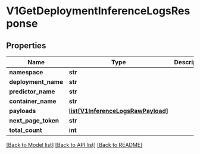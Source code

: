 # V1GetDeploymentInferenceLogsResponse

## Properties
Name | Type | Description | Notes
------------ | ------------- | ------------- | -------------
**namespace** | **str** |  | [optional] 
**deployment_name** | **str** |  | [optional] 
**predictor_name** | **str** |  | [optional] 
**container_name** | **str** |  | [optional] 
**payloads** | [**list[V1InferenceLogsRawPayload]**](V1InferenceLogsRawPayload.md) |  | [optional] 
**next_page_token** | **str** |  | [optional] 
**total_count** | **int** |  | [optional] 

[[Back to Model list]](../README.md#documentation-for-models) [[Back to API list]](../README.md#documentation-for-api-endpoints) [[Back to README]](../README.md)


